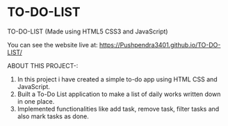 # TO-DO-LIST

TO-DO-LIST (Made using HTML5 CSS3 and JavaScript)

You can see the website live at: https://Pushpendra3401.github.io/TO-DO-LIST/

ABOUT THIS PROJECT-:

  1. In this project i have created a simple to-do app using HTML CSS and JavaScript.
  2. Built a To-Do List application to make a list of daily works written down in one place.
  3. Implemented functionalities like add task, remove task, filter tasks and also mark tasks as done.
 
